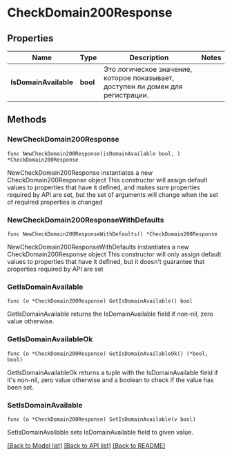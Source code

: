 # CheckDomain200Response

## Properties

Name | Type | Description | Notes
------------ | ------------- | ------------- | -------------
**IsDomainAvailable** | **bool** | Это логическое значение, которое показывает, доступен ли домен для регистрации. | 

## Methods

### NewCheckDomain200Response

`func NewCheckDomain200Response(isDomainAvailable bool, ) *CheckDomain200Response`

NewCheckDomain200Response instantiates a new CheckDomain200Response object
This constructor will assign default values to properties that have it defined,
and makes sure properties required by API are set, but the set of arguments
will change when the set of required properties is changed

### NewCheckDomain200ResponseWithDefaults

`func NewCheckDomain200ResponseWithDefaults() *CheckDomain200Response`

NewCheckDomain200ResponseWithDefaults instantiates a new CheckDomain200Response object
This constructor will only assign default values to properties that have it defined,
but it doesn't guarantee that properties required by API are set

### GetIsDomainAvailable

`func (o *CheckDomain200Response) GetIsDomainAvailable() bool`

GetIsDomainAvailable returns the IsDomainAvailable field if non-nil, zero value otherwise.

### GetIsDomainAvailableOk

`func (o *CheckDomain200Response) GetIsDomainAvailableOk() (*bool, bool)`

GetIsDomainAvailableOk returns a tuple with the IsDomainAvailable field if it's non-nil, zero value otherwise
and a boolean to check if the value has been set.

### SetIsDomainAvailable

`func (o *CheckDomain200Response) SetIsDomainAvailable(v bool)`

SetIsDomainAvailable sets IsDomainAvailable field to given value.



[[Back to Model list]](../README.md#documentation-for-models) [[Back to API list]](../README.md#documentation-for-api-endpoints) [[Back to README]](../README.md)


